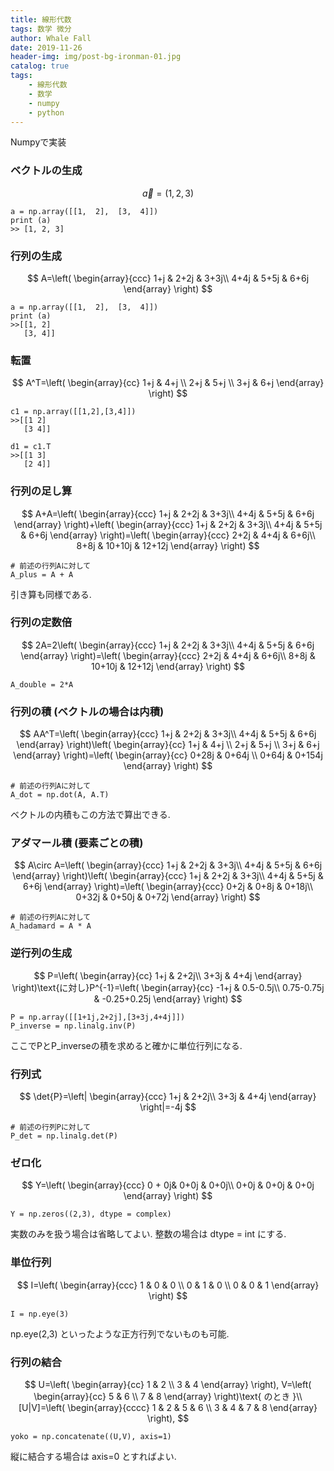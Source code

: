 ```yaml
---
title: 線形代数
tags: 数学 微分
author: Whale Fall
date: 2019-11-26
header-img: img/post-bg-ironman-01.jpg
catalog: true
tags:
    - 線形代数
    - 数学
    - numpy
    - python
---
```


Numpyで実装

### ベクトルの生成
$$
\vec{a}=(1,2,3)
$$

```
a = np.array([[1,  2],  [3,  4]])  
print (a)
>> [1, 2, 3]
```
### 行列の生成
$$
A=\left(
\begin{array}{ccc}
1+j & 2+2j & 3+3j\\
4+4j & 5+5j & 6+6j
\end{array}
\right)
$$

```
a = np.array([[1,  2],  [3,  4]])  
print (a)
>>[[1, 2] 
   [3, 4]]
```

### 転置
$$
A^T=\left(
\begin{array}{cc}
1+j & 4+j \\
2+j & 5+j \\
3+j & 6+j
\end{array}
\right)
$$

```
c1 = np.array([[1,2],[3,4]])
>>[[1 2]
   [3 4]]

d1 = c1.T
>>[[1 3]
   [2 4]]
```

### 行列の足し算
$$
A+A=\left(
\begin{array}{ccc}
1+j & 2+2j & 3+3j\\
4+4j & 5+5j & 6+6j
\end{array}
\right)+\left(
\begin{array}{ccc}
1+j & 2+2j & 3+3j\\
4+4j & 5+5j & 6+6j
\end{array}
\right)=\left(
\begin{array}{ccc}
2+2j & 4+4j & 6+6j\\
8+8j & 10+10j & 12+12j
\end{array}
\right)
$$

```
# 前述の行列Aに対して
A_plus = A + A
```
引き算も同様である.

### 行列の定数倍
$$
2A=2\left(
\begin{array}{ccc}
1+j & 2+2j & 3+3j\\
4+4j & 5+5j & 6+6j
\end{array}
\right)=\left(
\begin{array}{ccc}
2+2j & 4+4j & 6+6j\\
8+8j & 10+10j & 12+12j
\end{array}
\right)
$$

```
A_double = 2*A
```

### 行列の積 (ベクトルの場合は内積)
$$
AA^T=\left(
\begin{array}{ccc}
1+j & 2+2j & 3+3j\\
4+4j & 5+5j & 6+6j
\end{array}
\right)\left(
\begin{array}{cc}
1+j & 4+j \\
2+j & 5+j \\
3+j & 6+j
\end{array}
\right)=\left(
\begin{array}{cc}
0+28j & 0+64j \\
0+64j & 0+154j 
\end{array}
\right)
$$

```
# 前述の行列Aに対して
A_dot = np.dot(A, A.T)
```
ベクトルの内積もこの方法で算出できる.

### アダマール積 (要素ごとの積)
$$
A\circ A=\left(
\begin{array}{ccc}
1+j & 2+2j & 3+3j\\
4+4j & 5+5j & 6+6j
\end{array}
\right)\left(
\begin{array}{ccc}
1+j & 2+2j & 3+3j\\
4+4j & 5+5j & 6+6j
\end{array}
\right)=\left(
\begin{array}{ccc}
0+2j & 0+8j & 0+18j\\
0+32j & 0+50j & 0+72j
\end{array}
\right)
$$

```
# 前述の行列Aに対して
A_hadamard = A * A
```

### 逆行列の生成
$$
P=\left(
\begin{array}{cc}
1+j & 2+2j\\
3+3j & 4+4j 
\end{array}
\right)\text{に対し}P^{-1}=\left(
\begin{array}{cc}
-1+j & 0.5-0.5j\\
0.75-0.75j & -0.25+0.25j 
\end{array}
\right)
$$

```
P = np.array([[1+1j,2+2j],[3+3j,4+4j]])
P_inverse = np.linalg.inv(P)
```
ここでPとP_inverseの積を求めると確かに単位行列になる.

### 行列式
$$
\det{P}=\left|
\begin{array}{ccc}
1+j & 2+2j\\
3+3j & 4+4j
\end{array}
\right|=-4j
$$

```
# 前述の行列Pに対して
P_det = np.linalg.det(P)
```

### ゼロ化
$$
Y=\left(
\begin{array}{ccc}
0 + 0j& 0+0j & 0+0j\\
0+0j & 0+0j & 0+0j
\end{array}
\right)
$$

```
Y = np.zeros((2,3), dtype = complex)
```
実数のみを扱う場合は省略してよい. 整数の場合は dtype = int にする.

### 単位行列
$$
I=\left(
\begin{array}{ccc}
1 & 0 & 0 \\
0 & 1 & 0 \\
0 & 0 & 1
\end{array}
\right)
$$

```
I = np.eye(3)
```
np.eye(2,3) といったような正方行列でないものも可能.

### 行列の結合
$$
U=\left(
\begin{array}{cc}
1 & 2 \\ 
3 & 4 
\end{array}
\right), V=\left(
\begin{array}{cc}
5 & 6 \\ 
7 & 8 
\end{array}
\right)\text{ のとき }\\
[U|V]=\left(
\begin{array}{cccc}
1 & 2 & 5 & 6 \\ 
3 & 4 & 7 & 8
\end{array}
\right),
$$

```
yoko = np.concatenate((U,V), axis=1)
```
縦に結合する場合は axis=0 とすればよい.
